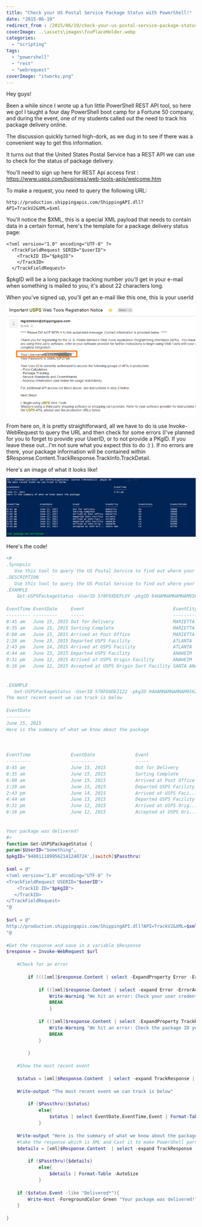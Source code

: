 ```yaml
---
title: "Check your US Postal Service Package Status with PowerShell!"
date: "2015-06-19"
redirect_from : /2015/06/19/check-your-us-postal-service-package-status-with-powershell
coverImage: ..\assets\images\foxPlaceHolder.webp
categories: 
  - "scripting"
tags: 
  - "powershell"
  - "rest"
  - "webrequest"
coverImage: "itworks.png"
---
```


Hey guys!

Been a while since I wrote up a fun little PowerShell REST API tool, so here we go! I taught a four day PowerShell boot camp for a Fortune 50 company, and during the event, one of my students called out the need to track his package delivery online.

The discussion quickly turned high-dork, as we dug in to see if there was a convenient way to get this information.

It turns out that the United States Postal Service has a REST API we can use to check for the status of package delivery.

You'll need to sign up here for REST Api access first : https://www.usps.com/business/web-tools-apis/welcome.htm

To make a request, you need to query the following URL:

```
http://production.shippingapis.com/ShippingAPI.dll?API=TrackV2&XML=$xml 
```

You'll notice the $XML, this is a special XML payload that needs to contain data in a certain format, here's the template for a package delivery status page:

```
<?xml version="1.0" encoding="UTF-8" ?> 
  <TrackFieldRequest SERID="$userID">
    <TrackID ID="$pkgID"> 
    </TrackID> 
  </TrackFieldRequest> 
```

$pkgID will be a long package tracking number you'll get in your e-mail when something is mailed to you, it's about 22 characters long.

When you've signed up, you'll get an e-mail like this one, this is your userId

![SignUpInfo](../assets/images/2015/06/images/signupinfo.png)

From here on, it is pretty straightforward, all we have to do is use Invoke-WebRequest to query the URL and then check for some errors (I've planned for you to forget to provide your UserID, or to not provide a PKgID. If you leave these out...I'm not sure what you expect this to do :) ). If no errors are there, your package information will be contained within $Response.Content.TrackResponse.TrackInfo.TrackDetail.

Here's an image of what it looks like!

![ItWorks](../assets/images/2015/06/images/itworks.png)

Here's the code!

```powershell    
<#
.Synopsis
   Use this tool to query the US Postal Service to find out where your packages are!
.DESCRIPTION
   Use this tool to query the US Postal Service to find out where your packages are!
.EXAMPLE
    Get-USPSPackageStatus -UserID 578FOXDEPLOY -pkgID 94HAMHAMHAMHAM95621412407
 
EventTime EventDate     Event                                 EventCity EventState EventZIPCode EventCountry FirmName Name AuthorizedAgent
--------- ---------     -----                                 --------- ---------- ------------ ------------ -------- ---- ---------------
8:45 am   June 15, 2015 Out for Delivery                      MARIETTA  GA         30066                                   false          
8:35 am   June 15, 2015 Sorting Complete                      MARIETTA  GA         30066                                   false          
6:00 am   June 15, 2015 Arrived at Post Office                MARIETTA  GA         30066                                   false          
1:28 am   June 15, 2015 Departed USPS Facility                ATLANTA   GA         30320                                   false          
2:43 pm   June 14, 2015 Arrived at USPS Facility              ATLANTA   GA         30320                                   false          
4:44 am   June 13, 2015 Departed USPS Facility                ANAHEIM   CA         92899                                   false          
9:31 pm   June 12, 2015 Arrived at USPS Origin Facility       ANAHEIM   CA         92899                                   false          
8:16 pm   June 12, 2015 Accepted at USPS Origin Sort Facility SANTA ANA CA         92704                                   false          
 
 
.EXAMPLE
   Get-USPSPackageStatus -UserID 578FOXDE2122 -pkgID 94HAMHAMHAMHAM9562141240
The most recent event we can track is below
 
EventDate                                                                     EventTime                                                                     Event                                                                        
---------                                                                     ---------                                                                     -----                                                                        
June 15, 2015                                                                 1:43 pm                                                                       Delivered, In/At Mailbox                                                     
Here is the summary of what we know about the package
 
 
 
EventTime               EventDate               Event                   EventCity               EventState             EventZIPCode           EventCountry           FirmName               Name                   AuthorizedAgent       
---------               ---------               -----                   ---------               ----------             ------------           ------------           --------               ----                   ---------------       
8:45 am                 June 15, 2015           Out for Delivery        MARIETTA                GA                     30066                                                                                       false                 
8:35 am                 June 15, 2015           Sorting Complete        MARIETTA                GA                     30066                                                                                       false                 
6:00 am                 June 15, 2015           Arrived at Post Office  MARIETTA                GA                     30066                                                                                       false                 
1:28 am                 June 15, 2015           Departed USPS Facility  ATLANTA                 GA                     30320                                                                                       false                 
2:43 pm                 June 14, 2015           Arrived at USPS Faci... ATLANTA                 GA                     30320                                                                                       false                 
4:44 am                 June 13, 2015           Departed USPS Facility  ANAHEIM                 CA                     92899                                                                                       false                 
9:31 pm                 June 12, 2015           Arrived at USPS Orig... ANAHEIM                 CA                     92899                                                                                       false                 
8:16 pm                 June 12, 2015           Accepted at USPS Ori... SANTA ANA               CA                     92704                                                                                       false                 
 
 
Your package was delivered!
#>
function Get-USPSPackageStatus {
param($UserID="Something",
$pkgID='9400111899562141240724',[switch]$Passthru)
 
$xml = @"
<?xml version="1.0" encoding="UTF-8" ?>
<TrackFieldRequest USERID="$userID">
    <TrackID ID="$pkgID">
   </TrackID>
</TrackFieldRequest>
"@
 
$url = @"
http://production.shippingapis.com/ShippingAPI.dll?API=TrackV2&XML=$xml
"@
 
#Get the response and save in a variable $Response
$response = Invoke-WebRequest $url
     
    #Check for an error
 
        if ((([xml]$response.Content | select -ExpandProperty Error -ErrorAction SilentlyContinue) -ne $null) -or ([xml]$response.Content | select -ExpandProperty TrackResponse | select -Expand TrackInfo  | select -ExpandProperty Error -ErrorAction SilentlyContinue) -ne $null){
     
            if (([xml]$response.Content | select -expand Error -ErrorAction SilentlyContinue).Number -eq "80040B1A")  {
                Write-Warning "We hit an error: Check your user credentials, specifically the value for `$userID :$UserID"
                BREAK
                }
 
            if (([xml]$response.Content | select -ExpandProperty TrackResponse | select -Expand TrackInfo  | select -ExpandProperty Error -ErrorAction SilentlyContinue) -ne $null){'ham'
                Write-Warning "We hit an error: Check the package ID you specified, `$pkgID :$pkgID"
                BREAK
            }
                 
        }
 
    #Show the most recent event
 
    $status = [xml]$Response.Content  | select -expand TrackResponse | select -ExpandProperty TrackInfo | select -expand TrackSummary | select EventDate,EventTime,Event
     
    Write-output "The most recent event we can track is below"
     
        if ($Passthru){$status}
            else{
                $status | select EventDate,EventTime,Event | Format-Table -AutoSize
            }
 
    Write-output "Here is the summary of what we know about the package"
    #take the response which is XML and Cast it to make PowerShell parse it better
    $details = [xml]$Response.Content  | select -expand TrackResponse | select -ExpandProperty TrackInfo | select -expand TrackDetail 
 
        if ($Passthru){$details}
            else{
                $details | Format-Table -AutoSize
            }
 
    if ($status.Event -like "Delivered*"){
        Write-Host -ForegroundColor Green "Your package was delivered!"
    }
 
} 
```
